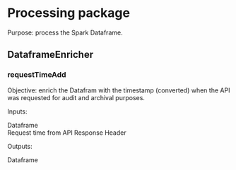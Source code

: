 # Processing package

Purpose: process the Spark Dataframe.

## DataframeEnricher

### requestTimeAdd

Objective: enrich the Datafram with the timestamp (converted) when the API was requested for audit and archival purposes.  

Inputs:  

Dataframe  
Request time from API Response Header

Outputs:  

Dataframe

